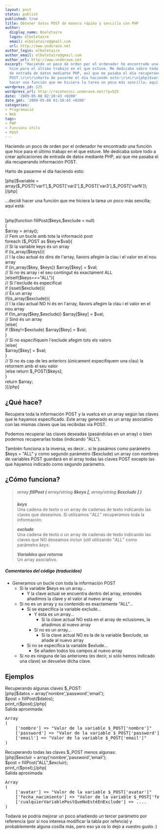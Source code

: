 ```yaml
---
layout: post
status: publish
published: true
title: Obtener datos POST de manera rápida y sencilla con PHP
author:
  display_name: Booletaire
  login: elboletaire
  email: elboletaire@gmail.com
  url: http://www.underave.net
author_login: elboletaire
author_email: elboletaire@gmail.com
author_url: http://www.underave.net
excerpt: "Haciendo un poco de orden por el ordenador he encontrado una función que
  hice para el último trabajo en el que estuve. Me dedicaba sobre todo a crear aplicaciones
  de entrada de datos mediante PHP, así que me pasaba el día recuperando información
  POST.\r\n\r\nHarto de pasarme el día haciendo esto:\r\n\r\n[php]$variable = array($_POST['var1'],$_POST['var2'],$_POST['var3'],$_POST['varN']);[/php]\r\n\r\n...decidí
  hacer una función que me hiciera la tarea un poco más sencilla; aquí está:\r\n\r\n"
wordpress_id: 525
wordpress_url: http://racotecnic.underave.net/?p=525
date: '2009-05-08 02:10:43 +0200'
date_gmt: '2009-05-08 01:10:43 +0200'
categories:
- Programació
- Web
tags:
- PHP
- Funcions útils
- POST
---
```

<p>Haciendo un poco de orden por el ordenador he encontrado una función que hice para el último trabajo en el que estuve. Me dedicaba sobre todo a crear aplicaciones de entrada de datos mediante PHP, así que me pasaba el día recuperando información POST.</p>
<p>Harto de pasarme el día haciendo esto:</p>
<p>[php]$variable = array($_POST['var1'],$_POST['var2'],$_POST['var3'],$_POST['varN']);[/php]</p>
<p>...decidí hacer una función que me hiciera la tarea un poco más sencilla; aquí está:</p>
<p><a id="more"></a><a id="more-525"></a><br />
[php]function fillPost($keys,$exclude = null)<br />
{<br />
	$array = array();<br />
	// Fem un bucle amb tota la informació post<br />
	foreach ($_POST as $key=&gt;$val){<br />
		// Si la variable keys és un array<br />
		if (is_array($keys)){<br />
			// I la clau actual és dins de l'array, llavors afegim la clau i el valor en el nou array<br />
			if (in_array($key, $keys)) $array[$key] = $val;<br />
		// Si no és array i el seu contingut és exactament ALL<br />
		}elseif($keys===&quot;ALL&quot;){<br />
			// Si l'exclude és especificat<br />
			if (isset($exclude)){<br />
				// És un array<br />
				if(is_array($exclude)){<br />
					// I la clau actual NO hi és en l'array, llavors afegim la clau i el valor en el nou array<br />
					if (!in_array($key,$exclude)) $array[$key] = $val;<br />
				// Sinó és un array<br />
				}else{<br />
					if ($key!=$exclude) $array[$key] = $val;<br />
				}<br />
			// Si no especifiquem l'exclude afegim tots els valors<br />
			}else{<br />
				$array[$key] = $val;<br />
			}<br />
		// Si no és cap de les anteriors (únicament especifiquem una clau) la retornem amb el seu valor<br />
		}else return $_POST[$keys];<br />
	}<br />
	return $array;<br />
}[/php]</p>
<h2>¿Qué hace?</h2>
<p>Recupera toda la información POST y la vuelca en un array según las claves que le hayamos especificado. Este array generado es un array asociativo con las mismas claves que las recibidas vía POST.</p>
<p>Podemos recuperar las claves deseadas (pasándolas en un array) o bien podemos recuperarlas todas (indicando "ALL").</p>
<p>También funciona a la inversa, es decir... si le pasámos como parámetro $keys = "ALL" y como segundo parámetro ($exclude) un array con nombres de variables POST guardará en el array todas las claves POST excepto las que hayamos indicado como segundo parámetro.</p>
<h2>¿Cómo funciona?</h2>
<blockquote>
<h5><em><span style="color: #888888;">array</span> fillPost ( <span style="color: #888888;">array/string</span> $keys [, <span style="color: #888888;">array/string</span> $exclude ] )</em></h5>
<p><strong><em>keys</em></strong><br />
Una cadena de texto o un array de cadenas de texto indicando las claves que deseamos. Si utilizamos "<em>ALL</em>" recuperamos toda la información.</p>
<p><strong><em>exclude</em></strong><br />
Una cadena de texto o un array de cadenas de texto indicando las claves que NO deseamos incluir (útil utilizando "<em>ALL</em>" como parámetro <em>keys</em>.</p>
<p><strong><em>Variables que retorna</em></strong><br />
Un array asociativo.</p></blockquote>
<h5>Comentarios del código (traducidos)</h5>
<ul>
<li>Generamos un bucle con toda la información POST
<ul>
<li> Si la variable $keys es un array...
<ul>
<li>Y la clave actual se encuentra dentro del array, entondes añadimos la clave y el valor al nuevo array</li>
</ul>
</li>
<li> Si no es un array y su contenido es exactamente "ALL"...
<ul>
<li> Si se especifica la variable exclude...
<ul>
<li> Y ésta es un array...
<ul>
<li>Si la clave actual NO está en el array de eclusiones, la añadimos al nuevo array</li>
</ul>
</li>
<li> Si no es un array...
<ul>
<li>Si la clave actual NO es la de la variable $exclude, se añade al nuevo array</li>
</ul>
</li>
</ul>
</li>
<li> Si no se especifica la variable $exlude...
<ul>
<li> Se añaden todos los campos al nuevo array</li>
</ul>
</li>
</ul>
</li>
<li> Si no es ninguna de las anteriores (es decir, si sólo hemos indicado una clave) se devuelve dicha clave.</li>
</ul>
</li>
</ul>
<h2>Ejemplos</h2>
<p>Recuperando algunas claves $_POST:<br />
[php]$datos = array('nombre','password','email');<br />
$post = fillPost($datos);<br />
print_r($post);[/php]<br />
Salida aproximada:</p>
<pre class="code">Array
(
    ['nombre'] => "Valor de la variable $_POST['nombre']"
    ['password'] => "Valor de la variable $_POST['password']"
    ['email'] => "Valor de la variable $_POST['email']"
)</pre>
<p>Recuperando todas las claves $_POST menos algunas:<br />
[php]$excluir = array('nombre','password','email');<br />
$post = fillPost(&quot;ALL&quot;,$excluir);<br />
print_r($post);[/php]<br />
Salida aproximada:</p>
<pre class="code">Array
(
    ['avatar'] => "Valor de la variable $_POST['avatar']"
    ['fecha_nacimiento'] => "Valor de la variable $_POST['fecha_nacimiento']"
    ['cualquierVariablePostQueNoEstéEnExclude'] => ....
)</pre>
<p>Todavía se podría mejorar un poco añadiendo un tercer parámetro por referencia (por si nos interesa modificar la tabla por refencia) y probablemente alguna cosilla más, pero eso ya os lo dejo a vuestro gusto :)</p>
